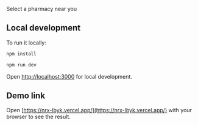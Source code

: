 Select a pharmacy near you

## Local development

To run it locally:

```bash
npm install

npm run dev
```

Open [http://localhost:3000](http://localhost:3000) for local development.

## Demo link

Open [https://nrx-lbyk.vercel.app/](https://nrx-lbyk.vercel.app/) with your browser to see the result.
